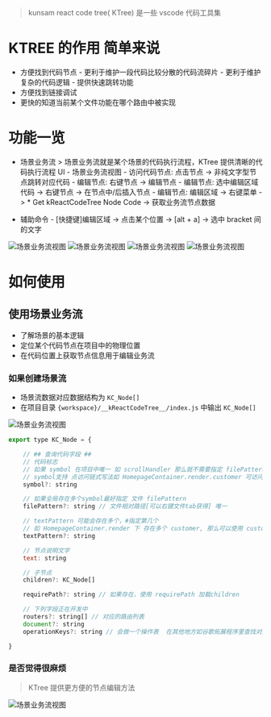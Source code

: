 > kunsam react code tree( KTree) 是一些 vscode 代码工具集

# KTREE 的作用 简单来说

- 方便找到代码节点 - 更利于维护一段代码比较分散的代码流碎片 - 更利于维护复杂的代码逻辑 - 提供快速跳转功能
- 方便找到链接调试
- 更快的知道当前某个文件功能在哪个路由中被实现

# 功能一览

- 场景业务流 > 场景业务流就是某个场景的代码执行流程，KTree 提供清晰的代码执行流程 UI - 场景业务流视图 - 访问代码节点: 点击节点 -> 非纯文字型节点跳转对应代码 - 编辑节点: 右键节点 -> 编辑节点 - 编辑节点: 选中编辑区域代码 -> 右键节点 -> 在节点中/后插入节点 - 编辑节点: 编辑区域 -> 右键菜单 -> \* Get kReactCodeTree Node Code -> 获取业务流节点数据

- 辅助命令 - [快捷键]编辑区域 -> 点击某个位置 -> [alt + a] -> 选中 bracket 间的文字

<p>
	<img src="http://q7345qrap.bkt.clouddn.com/example1.png" alt="场景业务流视图" />
	<img src="http://q7345qrap.bkt.clouddn.com/example2.png" alt="场景业务流视图" />
	<img src="http://q7345qrap.bkt.clouddn.com/example3.png" alt="场景业务流视图" />
	<img src="http://q7345qrap.bkt.clouddn.com/example4.png" alt="场景业务流视图" />
</p>

# 如何使用

## 使用场景业务流

- 了解场景的基本逻辑
- 定位某个代码节点在项目中的物理位置
- 在代码位置上获取节点信息用于编辑业务流

### 如果创建场景流

- 场景流数据对应数据结构为 `KC_Node[]`
- 在项目目录 `{workspace}/__kReactCodeTree__/index.js` 中输出 `KC_Node[]`

<img src="http://q7345qrap.bkt.clouddn.com/exampe5.png" alt="场景业务流视图" />

```js
export type KC_Node = {

	// ## 查询代码字段 ##
	// 代码标志
	// 如果 symbol 在项目中唯一 如 scrollHandler 那么就不需要指定 filePattern textPattern
	// symbol支持 点访问链式写法如 HomepageContainer.render.customer 可访问 render 中的 customer 字段
	symbol?: string

	// 如果全局存在多个symbol最好指定 文件 filePattern
	filePattern?: string // 文件相对路径[可以右键文件tab获得] 唯一

	// textPattern 可能会存在多个，#指定第几个
	// 如 HomepageContainer.render 下 存在多个 customer, 那么可以使用 customer#2
	textPattern?: string

	// 节点说明文字
	text: string

	// 子节点
	children?: KC_Node[]

	requirePath?: string // 如果存在，使用 requirePath 加载children

	// 下列字段正在开发中
	routers?: string[] // 对应的路由列表
	document?: string
	operationKeys?: string // 会做一个操作表  在其他地方如谷歌拓展程序里查找对应的操作流，根据操作流执行，定位到具体的UI页面/组件

}


```

### 是否觉得很麻烦

> KTree 提供更方便的节点编辑方法

<img src="http://q7345qrap.bkt.clouddn.com/example-gif1.gif" alt="场景业务流视图" />
